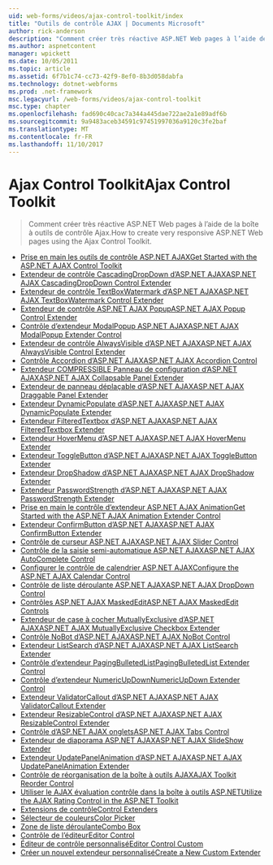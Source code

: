 ```yaml
---
uid: web-forms/videos/ajax-control-toolkit/index
title: "Outils de contrôle AJAX | Documents Microsoft"
author: rick-anderson
description: "Comment créer très réactive ASP.NET Web pages à l’aide de la boîte à outils de contrôle Ajax."
ms.author: aspnetcontent
manager: wpickett
ms.date: 10/05/2011
ms.topic: article
ms.assetid: 6f7b1c74-cc73-42f9-8ef0-8b3d058dabfa
ms.technology: dotnet-webforms
ms.prod: .net-framework
msc.legacyurl: /web-forms/videos/ajax-control-toolkit
msc.type: chapter
ms.openlocfilehash: fad690c40cac7a344a445dae722ae2a1e89adf6b
ms.sourcegitcommit: 9a9483aceb34591c97451997036a9120c3fe2baf
ms.translationtype: MT
ms.contentlocale: fr-FR
ms.lasthandoff: 11/10/2017
---
```

<a name="ajax-control-toolkit"></a><span data-ttu-id="17b05-103">Ajax Control Toolkit</span><span class="sxs-lookup"><span data-stu-id="17b05-103">Ajax Control Toolkit</span></span>
====================
> <span data-ttu-id="17b05-104">Comment créer très réactive ASP.NET Web pages à l’aide de la boîte à outils de contrôle Ajax.</span><span class="sxs-lookup"><span data-stu-id="17b05-104">How to create very responsive ASP.NET Web pages using the Ajax Control Toolkit.</span></span>


- [<span data-ttu-id="17b05-105">Prise en main les outils de contrôle ASP.NET AJAX</span><span class="sxs-lookup"><span data-stu-id="17b05-105">Get Started with the ASP.NET AJAX Control Toolkit</span></span>](how-do-i-get-started-with-the-aspnet-ajax-control-toolkit.md)
- [<span data-ttu-id="17b05-106">Extendeur de contrôle CascadingDropDown d’ASP.NET AJAX</span><span class="sxs-lookup"><span data-stu-id="17b05-106">ASP.NET AJAX CascadingDropDown Control Extender</span></span>](how-do-i-use-the-aspnet-ajax-cascadingdropdown-control-extender.md)
- [<span data-ttu-id="17b05-107">Extendeur de contrôle TextBoxWatermark d’ASP.NET AJAX</span><span class="sxs-lookup"><span data-stu-id="17b05-107">ASP.NET AJAX TextBoxWatermark Control Extender</span></span>](how-do-i-use-the-aspnet-ajax-textboxwatermark-control-extender.md)
- [<span data-ttu-id="17b05-108">Extendeur de contrôle ASP.NET AJAX Popup</span><span class="sxs-lookup"><span data-stu-id="17b05-108">ASP.NET AJAX Popup Control Extender</span></span>](how-do-i-use-the-aspnet-ajax-popup-control-extender.md)
- [<span data-ttu-id="17b05-109">Contrôle d’extendeur ModalPopup ASP.NET AJAX</span><span class="sxs-lookup"><span data-stu-id="17b05-109">ASP.NET AJAX ModalPopup Extender Control</span></span>](how-do-i-use-the-aspnet-ajax-modalpopup-extender-control.md)
- [<span data-ttu-id="17b05-110">Extendeur de contrôle AlwaysVisible d’ASP.NET AJAX</span><span class="sxs-lookup"><span data-stu-id="17b05-110">ASP.NET AJAX AlwaysVisible Control Extender</span></span>](how-do-i-use-the-aspnet-ajax-alwaysvisible-control-extender.md)
- [<span data-ttu-id="17b05-111">Contrôle Accordion d’ASP.NET AJAX</span><span class="sxs-lookup"><span data-stu-id="17b05-111">ASP.NET AJAX Accordion Control</span></span>](how-do-i-use-the-aspnet-ajax-accordion-control.md)
- [<span data-ttu-id="17b05-112">Extendeur COMPRESSIBLE Panneau de configuration d’ASP.NET AJAX</span><span class="sxs-lookup"><span data-stu-id="17b05-112">ASP.NET AJAX Collapsable Panel Extender</span></span>](how-do-i-use-the-aspnet-ajax-collapsable-panel-extender.md)
- [<span data-ttu-id="17b05-113">Extendeur de panneau déplaçable d’ASP.NET AJAX</span><span class="sxs-lookup"><span data-stu-id="17b05-113">ASP.NET AJAX Draggable Panel Extender</span></span>](how-do-i-use-the-aspnet-ajax-draggable-panel-extender.md)
- [<span data-ttu-id="17b05-114">Extendeur DynamicPopulate d’ASP.NET AJAX</span><span class="sxs-lookup"><span data-stu-id="17b05-114">ASP.NET AJAX DynamicPopulate Extender</span></span>](how-do-i-use-the-aspnet-ajax-dynamicpopulate-extender.md)
- [<span data-ttu-id="17b05-115">Extendeur FilteredTextbox d’ASP.NET AJAX</span><span class="sxs-lookup"><span data-stu-id="17b05-115">ASP.NET AJAX FilteredTextbox Extender</span></span>](how-do-i-use-the-aspnet-ajax-filteredtextbox-extender.md)
- [<span data-ttu-id="17b05-116">Extendeur HoverMenu d’ASP.NET AJAX</span><span class="sxs-lookup"><span data-stu-id="17b05-116">ASP.NET AJAX HoverMenu Extender</span></span>](how-do-i-use-the-aspnet-ajax-hovermenu-extender.md)
- [<span data-ttu-id="17b05-117">Extendeur ToggleButton d’ASP.NET AJAX</span><span class="sxs-lookup"><span data-stu-id="17b05-117">ASP.NET AJAX ToggleButton Extender</span></span>](how-do-i-use-the-aspnet-ajax-togglebutton-extender.md)
- [<span data-ttu-id="17b05-118">Extendeur DropShadow d’ASP.NET AJAX</span><span class="sxs-lookup"><span data-stu-id="17b05-118">ASP.NET AJAX DropShadow Extender</span></span>](how-do-i-use-the-aspnet-ajax-dropshadow-extender.md)
- [<span data-ttu-id="17b05-119">Extendeur PasswordStrength d’ASP.NET AJAX</span><span class="sxs-lookup"><span data-stu-id="17b05-119">ASP.NET AJAX PasswordStrength Extender</span></span>](how-do-i-use-the-aspnet-ajax-passwordstrength-extender.md)
- [<span data-ttu-id="17b05-120">Prise en main le contrôle d’extendeur ASP.NET AJAX Animation</span><span class="sxs-lookup"><span data-stu-id="17b05-120">Get Started with the ASP.NET AJAX Animation Extender Control</span></span>](how-do-i-get-started-with-the-aspnet-ajax-animation-extender-control.md)
- [<span data-ttu-id="17b05-121">Extendeur ConfirmButton d’ASP.NET AJAX</span><span class="sxs-lookup"><span data-stu-id="17b05-121">ASP.NET AJAX ConfirmButton Extender</span></span>](how-do-i-use-the-aspnet-ajax-confirmbutton-extender.md)
- [<span data-ttu-id="17b05-122">Contrôle de curseur ASP.NET AJAX</span><span class="sxs-lookup"><span data-stu-id="17b05-122">ASP.NET AJAX Slider Control</span></span>](how-do-i-use-the-aspnet-ajax-slider-control.md)
- [<span data-ttu-id="17b05-123">Contrôle de la saisie semi-automatique ASP.NET AJAX</span><span class="sxs-lookup"><span data-stu-id="17b05-123">ASP.NET AJAX AutoComplete Control</span></span>](how-do-i-use-the-aspnet-ajax-autocomplete-control.md)
- [<span data-ttu-id="17b05-124">Configurer le contrôle de calendrier ASP.NET AJAX</span><span class="sxs-lookup"><span data-stu-id="17b05-124">Configure the ASP.NET AJAX Calendar Control</span></span>](how-do-i-configure-the-aspnet-ajax-calendar-control.md)
- [<span data-ttu-id="17b05-125">Contrôle de liste déroulante ASP.NET AJAX</span><span class="sxs-lookup"><span data-stu-id="17b05-125">ASP.NET AJAX DropDown Control</span></span>](how-do-i-use-the-aspnet-ajax-dropdown-control.md)
- [<span data-ttu-id="17b05-126">Contrôles ASP.NET AJAX MaskedEdit</span><span class="sxs-lookup"><span data-stu-id="17b05-126">ASP.NET AJAX MaskedEdit Controls</span></span>](how-do-i-use-the-aspnet-ajax-maskededit-controls.md)
- [<span data-ttu-id="17b05-127">Extendeur de case à cocher MutuallyExclusive d’ASP.NET AJAX</span><span class="sxs-lookup"><span data-stu-id="17b05-127">ASP.NET AJAX MutuallyExclusive Checkbox Extender</span></span>](how-do-i-use-the-aspnet-ajax-mutuallyexclusive-checkbox-extender.md)
- [<span data-ttu-id="17b05-128">Contrôle NoBot d’ASP.NET AJAX</span><span class="sxs-lookup"><span data-stu-id="17b05-128">ASP.NET AJAX NoBot Control</span></span>](how-do-i-use-the-aspnet-ajax-nobot-control.md)
- [<span data-ttu-id="17b05-129">Extendeur ListSearch d’ASP.NET AJAX</span><span class="sxs-lookup"><span data-stu-id="17b05-129">ASP.NET AJAX ListSearch Extender</span></span>](how-do-i-use-the-aspnet-ajax-listsearch-extender.md)
- [<span data-ttu-id="17b05-130">Contrôle d’extendeur PagingBulletedList</span><span class="sxs-lookup"><span data-stu-id="17b05-130">PagingBulletedList Extender Control</span></span>](how-do-i-use-the-pagingbulletedlist-extender-control.md)
- [<span data-ttu-id="17b05-131">Contrôle d’extendeur NumericUpDown</span><span class="sxs-lookup"><span data-stu-id="17b05-131">NumericUpDown Extender Control</span></span>](how-do-i-use-the-numericupdown-extender-control.md)
- [<span data-ttu-id="17b05-132">Extendeur ValidatorCallout d’ASP.NET AJAX</span><span class="sxs-lookup"><span data-stu-id="17b05-132">ASP.NET AJAX ValidatorCallout Extender</span></span>](how-do-i-use-the-aspnet-ajax-validatorcallout-extender.md)
- [<span data-ttu-id="17b05-133">Extendeur ResizableControl d’ASP.NET AJAX</span><span class="sxs-lookup"><span data-stu-id="17b05-133">ASP.NET AJAX ResizableControl Extender</span></span>](how-do-i-use-the-aspnet-ajax-resizablecontrol-extender.md)
- [<span data-ttu-id="17b05-134">Contrôle d’ASP.NET AJAX onglets</span><span class="sxs-lookup"><span data-stu-id="17b05-134">ASP.NET AJAX Tabs Control</span></span>](how-do-i-use-the-aspnet-ajax-tabs-control.md)
- [<span data-ttu-id="17b05-135">Extendeur de diaporama ASP.NET AJAX</span><span class="sxs-lookup"><span data-stu-id="17b05-135">ASP.NET AJAX SlideShow Extender</span></span>](how-do-i-use-the-aspnet-ajax-slideshow-extender.md)
- [<span data-ttu-id="17b05-136">Extendeur UpdatePanelAnimation d’ASP.NET AJAX</span><span class="sxs-lookup"><span data-stu-id="17b05-136">ASP.NET AJAX UpdatePanelAnimation Extender</span></span>](how-do-i-use-the-aspnet-ajax-updatepanelanimation-extender.md)
- [<span data-ttu-id="17b05-137">Contrôle de réorganisation de la boîte à outils AJAX</span><span class="sxs-lookup"><span data-stu-id="17b05-137">AJAX Toolkit Reorder Control</span></span>](how-do-i-the-ajax-toolkit-reorder-control.md)
- [<span data-ttu-id="17b05-138">Utiliser le AJAX évaluation contrôle dans la boîte à outils ASP.NET</span><span class="sxs-lookup"><span data-stu-id="17b05-138">Utilize the AJAX Rating Control in the ASP.NET Toolkit</span></span>](utilize-the-ajax-rating-control-in-the-aspnet-toolkit.md)
- [<span data-ttu-id="17b05-139">Extensions de contrôle</span><span class="sxs-lookup"><span data-stu-id="17b05-139">Control Extenders</span></span>](control-extenders.md)
- [<span data-ttu-id="17b05-140">Sélecteur de couleurs</span><span class="sxs-lookup"><span data-stu-id="17b05-140">Color Picker</span></span>](color-picker.md)
- [<span data-ttu-id="17b05-141">Zone de liste déroulante</span><span class="sxs-lookup"><span data-stu-id="17b05-141">Combo Box</span></span>](combo-box.md)
- [<span data-ttu-id="17b05-142">Contrôle de l’éditeur</span><span class="sxs-lookup"><span data-stu-id="17b05-142">Editor Control</span></span>](editor-control.md)
- [<span data-ttu-id="17b05-143">Éditeur de contrôle personnalisé</span><span class="sxs-lookup"><span data-stu-id="17b05-143">Editor Control Custom</span></span>](editor-control-custom.md)
- [<span data-ttu-id="17b05-144">Créer un nouvel extendeur personnalisé</span><span class="sxs-lookup"><span data-stu-id="17b05-144">Create a New Custom Extender</span></span>](create-a-new-custom-extender.md)
